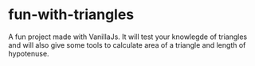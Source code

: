 # fun-with-triangles

A fun project made with VanillaJs. It will test your knowlegde of triangles and will also give some tools to calculate area of a triangle and length of hypotenuse.